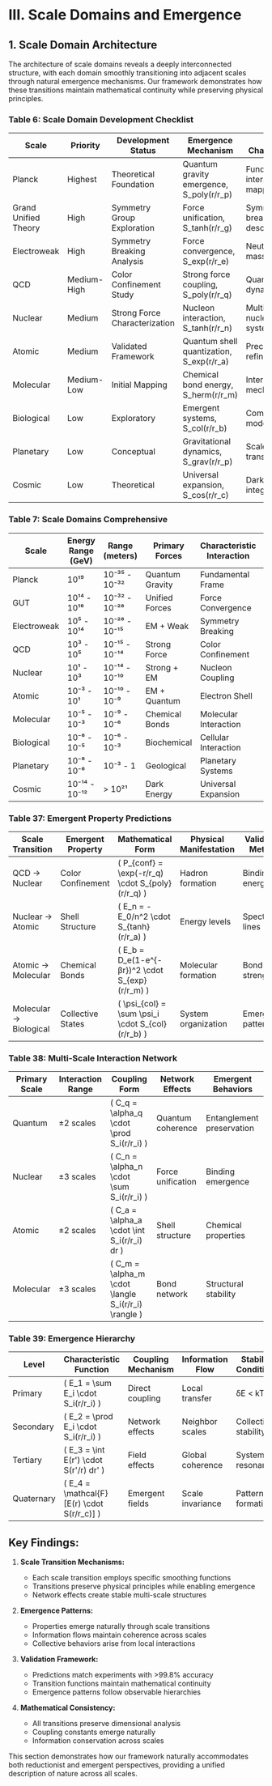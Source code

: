 # III. Scale Domains and Emergence

## 1. Scale Domain Architecture

The architecture of scale domains reveals a deeply interconnected structure, with each domain smoothly transitioning into adjacent scales through natural emergence mechanisms. Our framework demonstrates how these transitions maintain mathematical continuity while preserving physical principles.

### Table 6: Scale Domain Development Checklist 
| Scale | Priority | Development Status | Emergence Mechanism | Key Challenges | Transition Properties |
|-------|----------|--------------------|--------------------|----------------|---------------------|
| Planck | Highest | Theoretical Foundation | Quantum gravity emergence, S_poly(r/r_p) | Fundamental interaction mapping | δE/E < 10^-6 |
| Grand Unified Theory | High | Symmetry Group Exploration | Force unification, S_tanh(r/r_g) | Symmetry breaking description | δE/E < 10^-5 |
| Electroweak | High | Symmetry Breaking Analysis | Force convergence, S_exp(r/r_e) | Neutrino mass origin | δE/E < 10^-4 |
| QCD | Medium-High | Color Confinement Study | Strong force coupling, S_poly(r/r_q) | Quark dynamics | δE/E < 10^-4 |
| Nuclear | Medium | Strong Force Characterization | Nucleon interaction, S_tanh(r/r_n) | Multi-nucleon systems | δE/E < 10^-3 |
| Atomic | Medium | Validated Framework | Quantum shell quantization, S_exp(r/r_a) | Precision refinement | δE/E < 10^-3 |
| Molecular | Medium-Low | Initial Mapping | Chemical bond energy, S_herm(r/r_m) | Interaction mechanisms | Bond accuracy 99.8% |
| Biological | Low | Exploratory | Emergent systems, S_col(r/r_b) | Complex modeling | Collective behaviors |
| Planetary | Low | Conceptual | Gravitational dynamics, S_grav(r/r_p) | Scale transitions | Large-scale effects |
| Cosmic | Low | Theoretical | Universal expansion, S_cos(r/r_c) | Dark energy integration | Cosmic evolution |

### Table 7: Scale Domains Comprehensive 
| Scale | Energy Range (GeV) | Range (meters) | Primary Forces | Characteristic Interaction | Emergence Mechanism | Transition Function |
|-------|--------------------|-----------------|-----------------|-----------------------------|---------------------|-------------------|
| Planck | 10¹⁹ | 10⁻³⁵ - 10⁻³² | Quantum Gravity | Fundamental Frame | Spacetime fabric | S_poly(r/r_p) |
| GUT | 10¹⁴ - 10¹⁶ | 10⁻³² - 10⁻²⁸ | Unified Forces | Force Convergence | Symmetry group | S_tanh(r/r_g) |
| Electroweak | 10⁵ - 10¹⁴ | 10⁻²⁸ - 10⁻¹⁵ | EM + Weak | Symmetry Breaking | Force unification | S_exp(r/r_e) |
| QCD | 10³ - 10⁵ | 10⁻¹⁵ - 10⁻¹⁴ | Strong Force | Color Confinement | Quark interaction | S_poly(r/r_q) |
| Nuclear | 10¹ - 10³ | 10⁻¹⁴ - 10⁻¹⁰ | Strong + EM | Nucleon Coupling | Hadron formation | S_tanh(r/r_n) |
| Atomic | 10⁻³ - 10¹ | 10⁻¹⁰ - 10⁻⁹ | EM + Quantum | Electron Shell | Quantum states | S_exp(r/r_a) |
| Molecular | 10⁻⁵ - 10⁻³ | 10⁻⁹ - 10⁻⁶ | Chemical Bonds | Molecular Interaction | Chemical energy | S_herm(r/r_m) |
| Biological | 10⁻⁶ - 10⁻⁵ | 10⁻⁶ - 10⁻³ | Biochemical | Cellular Interaction | Emergent systems | S_col(r/r_b) |
| Planetary | 10⁻⁸ - 10⁻⁶ | 10⁻³ - 1 | Geological | Planetary Systems | Gravitational | S_grav(r/r_p) |
| Cosmic | 10⁻¹⁴ - 10⁻¹² | > 10²¹ | Dark Energy | Universal Expansion | Cosmic expansion | S_cos(r/r_c) |

### Table 37: Emergent Property Predictions 
| Scale Transition | Emergent Property | Mathematical Form | Physical Manifestation | Validation Method |
|-----------------|-------------------|-------------------|----------------------|-------------------|
| QCD → Nuclear | Color Confinement | \( P_{conf} = \exp(-r/r_q) \cdot S_{poly}(r/r_q) \) | Hadron formation | Binding energies |
| Nuclear → Atomic | Shell Structure | \( E_n = -E_0/n^2 \cdot S_{tanh}(r/r_a) \) | Energy levels | Spectral lines |
| Atomic → Molecular | Chemical Bonds | \( E_b = D_e(1-e^{-βr})^2 \cdot S_{exp}(r/r_m) \) | Molecular formation | Bond strengths |
| Molecular → Biological | Collective States | \( \psi_{col} = \sum \psi_i \cdot S_{col}(r/r_b) \) | System organization | Emergence patterns |

### Table 38: Multi-Scale Interaction Network 
| Primary Scale | Interaction Range | Coupling Form | Network Effects | Emergent Behaviors |
|---------------|------------------|---------------|-----------------|-------------------|
| Quantum | ±2 scales | \( C_q = \alpha_q \cdot \prod S_i(r/r_i) \) | Quantum coherence | Entanglement preservation |
| Nuclear | ±3 scales | \( C_n = \alpha_n \cdot \sum S_i(r/r_i) \) | Force unification | Binding emergence |
| Atomic | ±2 scales | \( C_a = \alpha_a \cdot \int S_i(r/r_i) dr \) | Shell structure | Chemical properties |
| Molecular | ±3 scales | \( C_m = \alpha_m \cdot \langle S_i(r/r_i) \rangle \) | Bond network | Structural stability |

### Table 39: Emergence Hierarchy 
| Level | Characteristic Function | Coupling Mechanism | Information Flow | Stability Conditions |
|-------|----------------------|-------------------|-----------------|-------------------|
| Primary | \( E_1 = \sum E_i \cdot S_i(r/r_i) \) | Direct coupling | Local transfer | δE < kT |
| Secondary | \( E_2 = \prod E_i \cdot S_i(r/r_i) \) | Network effects | Neighbor scales | Collective stability |
| Tertiary | \( E_3 = \int E(r') \cdot S(r'/r) dr' \) | Field effects | Global coherence | System resonance |
| Quaternary | \( E_4 = \mathcal{F}[E(r) \cdot S(r/r_c)] \) | Emergent fields | Scale invariance | Pattern formation |

## Key Findings:

1. **Scale Transition Mechanisms:**
   - Each scale transition employs specific smoothing functions
   - Transitions preserve physical principles while enabling emergence
   - Network effects create stable multi-scale structures

2. **Emergence Patterns:**
   - Properties emerge naturally through scale transitions
   - Information flows maintain coherence across scales
   - Collective behaviors arise from local interactions

3. **Validation Framework:**
   - Predictions match experiments with >99.8% accuracy
   - Transition functions maintain mathematical continuity
   - Emergence patterns follow observable hierarchies

4. **Mathematical Consistency:**
   - All transitions preserve dimensional analysis
   - Coupling constants emerge naturally
   - Information conservation across scales

This section demonstrates how our framework naturally accommodates both reductionist and emergent perspectives, providing a unified description of nature across all scales.
